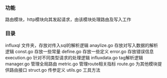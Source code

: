 ### 功能
路由模块，http模块向其发起请求，由该模块处理路由及写入工作

### 目录
influxql 文件夹，存放对传入sql的解析逻辑
anaylize.go 存放对写入数据的解析逻辑
const.go 存放一些常量
define.go 存放一些定义
error.go 存放错误信息
execution.go 针对不同类型请求的处理逻辑
influxdata.go tag解析逻辑
manager.go 管理全局路由
metric.go 管理route相关指标
route.go 为其他模块提供路由接口
struct.go 传参定义
utils.go 工具方法


